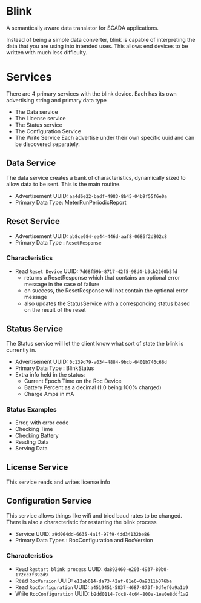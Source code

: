# Blink

A semantically aware data translator for SCADA applications.

Instead of being a simple data converter, blink is capable of interpreting the data that you are using
into intended uses.  This allows end devices to be written with much less difficulty.

# Services
There are 4 primary services with the blink device.
Each has its own advertising string and primary data type

* The Data service
* The License service
* The Status service
* The Configuration Service
* The Write Service
Each advertise under their own specific uuid and can be discovered separately. 



## Data Service
The data service creates a bank of characteristics, dynamically sized to allow data
to be sent.  This is the main routine.
* Advertisement UUID: `aa4d6e22-badf-4983-8b45-04b9f55f6e0a`
* Primary Data Type: MeterRunPeriodicReport

## Reset Service

* Advertisement UUID: `ab8ce084-ee44-446d-aaf8-0686f2d802c8`
* Primary Data Type : `ResetResponse`

### Characteristics
+ Read `Reset Device` UUID: `7d68f59b-8717-42f5-98d4-b3cb2260b3fd`
  * returns a ResetResponse which that contains an optional error message in the case of failure
  * on success, the ResetResponse will not contain the optional error message
  * also updates the StatusService with a corresponding status based on the result of the reset

## Status Service
The Status service will let the client know what sort of state the blink is currently in.

+ Advertisement UUID: `0c139d79-a034-4884-9bcb-6401b746c66d`
+ Primary Data Type : BlinkStatus
+ Extra info held in the status:
  * Current Epoch Time on the Roc Device
  * Battery Percent as a decimal (1.0 being 100% charged)
  * Charge Amps in mA

### Status Examples
* Error, with error code
* Checking Time
* Checking Battery
* Reading Data
* Serving Data



###

## License Service

This service reads and writes license info 


## Configuration Service
This service allows things like wifi and tried baud rates to be changed. There is also a characteristic for restarting the blink process

* Service UUID: `a9d064dd-6635-4a1f-97f9-4dd34132be86`
* Primary Data Types : RocConfiguration and RocVersion

### Characteristics

* Read `Restart blink process` UUID: `da892460-e203-4937-80b0-172cc3f892d9`
* Read  `RocVersion`           UUID: `e12ab614-da73-42af-81e6-0a9311b076ba`
* Read  `RocConfiguration`     UUID: `a4519451-5837-4687-873f-0dfef0a9a1b9`
* Write `RocConfiguration`     UUID: `b2dd0114-7dc8-4c64-800e-1ea0e8ddf1a2`

